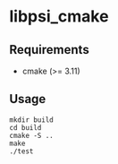 # libpsi_cmake
## Requirements
* cmake (>= 3.11)



## Usage

```
mkdir build
cd build
cmake -S ..
make
./test
```